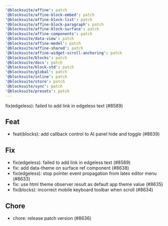 ```yaml
---
'@blocksuite/affine': patch
'@blocksuite/affine-block-embed': patch
'@blocksuite/affine-block-list': patch
'@blocksuite/affine-block-paragraph': patch
'@blocksuite/affine-block-surface': patch
'@blocksuite/affine-components': patch
'@blocksuite/data-view': patch
'@blocksuite/affine-model': patch
'@blocksuite/affine-shared': patch
'@blocksuite/affine-widget-scroll-anchoring': patch
'@blocksuite/blocks': patch
'@blocksuite/docs': patch
'@blocksuite/block-std': patch
'@blocksuite/global': patch
'@blocksuite/inline': patch
'@blocksuite/store': patch
'@blocksuite/sync': patch
'@blocksuite/presets': patch
---
```


fix(edgeless): failed to add link in edgeless text (#8589)

## Feat

- feat(blocks): add callback control to AI panel hide and toggle (#8639)

## Fix

- fix(edgeless): failed to add link in edgeless text (#8589)
- fix: add data-theme on surface ref component (#8638)
- fix(edgeless): stop pointer event propagation from latex editor menu (#8633)
- fix: use html theme observer result as default app theme value (#8635)
- fix(blocks): incorrect mobile keyboard toolbar when scroll (#8634)

## Chore

- chore: release patch version (#8636)
